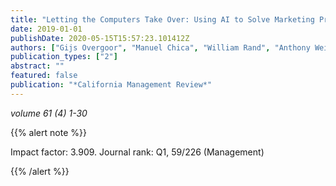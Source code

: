 ```yaml
---
title: "Letting the Computers Take Over: Using AI to Solve Marketing Problems"
date: 2019-01-01
publishDate: 2020-05-15T15:57:23.101412Z
authors: ["Gijs Overgoor", "Manuel Chica", "William Rand", "Anthony Weishampel"]
publication_types: ["2"]
abstract: ""
featured: false
publication: "*California Management Review*"
---
```



_volume 61 (4) 1-30_


{{% alert note %}}

Impact factor: 3.909. Journal rank: Q1, 59/226 (Management)

{{% /alert %}}


